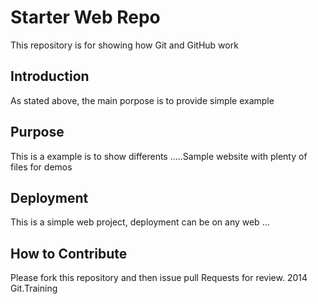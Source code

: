 # Starter Web Repo
This repository is for showing how Git and GitHub work
## Introduction
As stated above, the main porpose is to provide simple example
## Purpose
This is a example is to show differents .....Sample website with plenty of files for demos

## Deployment

This is a simple web project, deployment  can be on any web ...
## How to Contribute

Please fork this repository and then issue pull Requests for review.
2014 Git.Training